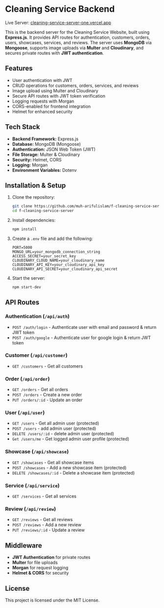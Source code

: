 # Cleaning Service Backend

Live Server: [cleaning-service-server-one.vercel.app](cleaning-service-server-one.vercel.app)

This is the backend server for the Cleaning Service Website, built using **Express.js**. It provides API routes for authentication, customers, orders, users, showcases, services, and reviews. The server uses **MongoDB** via **Mongoose**, supports image uploads via **Multer** and **Cloudinary**, and secures private routes with **JWT authentication**.

## Features

- User authentication with JWT
- CRUD operations for customers, orders, services, and reviews
- Image upload using Multer and Cloudinary
- Secure API routes with JWT token verification
- Logging requests with Morgan
- CORS-enabled for frontend integration
- Helmet for enhanced security

## Tech Stack

- **Backend Framework:** Express.js
- **Database:** MongoDB (Mongoose)
- **Authentication:** JSON Web Token (JWT)
- **File Storage:** Multer & Cloudinary
- **Security:** Helmet, CORS
- **Logging:** Morgan
- **Environment Variables:** Dotenv

## Installation & Setup

1. Clone the repository:

   ```sh
   git clone https://github.com/muh-arifulislam/f-cleaning-service-server
   cd f-cleaning-service-server
   ```

2. Install dependencies:

   ```sh
   npm install
   ```

3. Create a `.env` file and add the following:

   ```env
   PORT=5000
   MONGO_URL=your_mongodb_connection_string
   ACCESS_SECRET=your_secret_key
   CLOUDINARY_CLOUD_NAME=your_cloudinary_name
   CLOUDINARY_API_KEY=your_cloudinary_api_key
   CLOUDINARY_API_SECRET=your_cloudinary_api_secret
   ```

4. Start the server:
   ```sh
   npm start-dev
   ```

## API Routes

### Authentication (`/api/auth`)

- `POST /auth/login` - Authenticate user with email and password & return JWT token
- `POST /auth/google` - Authenticate user for google login & return JWT token

### Customer (`/api/customer`)

- `GET /customers` - Get all customers

### Order (`/api/order`)

- `GET /orders` - Get all orders
- `POST /orders` - Create a new order
- `PUT /orders/:id` - Update an order

### User (`/api/user`)

- `GET /users` - Get all admin user (protected)
- `POST /users` - add admin user (protected)
- `DELETE /users/:id` - delete admin user (protected)
- `Get /users/me` - Get logged admin user profile (protected)

### Showcase (`/api/showcase`)

- `GET /showcases` - Get all showcase items
- `POST /showcases` - Add a new showcase item (protected)
- `DELETE /showcases/:id` - Delete a showcase item (protected)

### Service (`/api/service`)

- `GET /services` - Get all services

### Review (`/api/review`)

- `GET /reviews` - Get all reviews
- `POST /reviews` - Add a new review
- `PUT /reviews/:id` - Update a review

## Middleware

- **JWT Authentication** for private routes
- **Multer** for file uploads
- **Morgan** for request logging
- **Helmet & CORS** for security

## License

This project is licensed under the MIT License.
